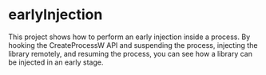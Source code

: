 # earlyInjection
This project shows how to perform an early injection inside a process. By hooking the CreateProcessW API and suspending the process, injecting the library remotely, and resuming the process, you can see how a library can be injected in an early stage.
